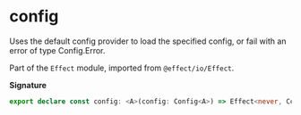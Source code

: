 # config

Uses the default config provider to load the specified config, or fail with
an error of type Config.Error.

Part of the `Effect` module, imported from `@effect/io/Effect`.

**Signature**

```ts
export declare const config: <A>(config: Config<A>) => Effect<never, ConfigError, A>
```
